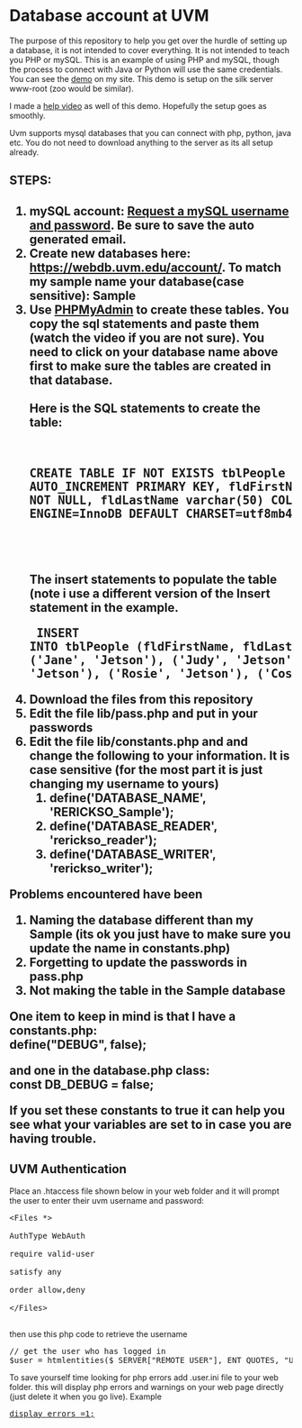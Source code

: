 <h1>Database account at UVM</h1>

<p>The purpose of this repository to help you get over the hurdle of setting up a database, it is not intended to cover everything. It is not intended to teach you PHP or mySQL. This is an example of using PHP and mySQL, though the process to connect with Java or Python will use the same credentials. You can see the <a  target="_blank" href="http://rerickso.w3.uvm.edu/projects/databases-uvm/index.php">demo</a> on my site. This demo is setup on the silk server www-root (zoo would be similar).</p>

<p>I made a <a  target="_blank" href="https://www.youtube.com/watch?v=SQi8VcISFr4&list=PLxWIQk1hqg0_SwWDxJU5D23bvpx3kpCbM&index=15&t=2s">help video</a> as well of this demo. Hopefully the setup goes as smoothly.</p>

<p>Uvm supports mysql databases that you can connect with php, python, java etc. You do not need to download anything to the server as its all setup already.</p>

<h2>STEPS:<h2><ol>
<li><b>mySQL account: </b><a target="_blank" href="https://www.uvm.edu/cit/mysql/">Request a mySQL username and password</a>. Be sure to save the auto generated email.</li>

<li>Create new databases here: <a target="_blank" href="https://webdb.uvm.edu/account/">https://webdb.uvm.edu/account/</a>. To match my sample name your database(case sensitive): Sample</li>

<li>Use <a target='_blank' href='https://webdb.uvm.edu/phpMyAdmin/'>PHPMyAdmin</a> to create these tables. You copy the sql statements and paste them (watch the video if you are not sure). You need to click on your database name above first to make sure the tables are created in that database.
<br><br>Here is the SQL statements to create the table:<pre>

CREATE TABLE IF NOT EXISTS tblPeople (
  pmkPeopleId int(11) NOT NULL AUTO_INCREMENT PRIMARY KEY,
  fldFirstName varchar(25) COLLATE utf8mb4_bin NOT NULL,
  fldLastName varchar(50) COLLATE utf8mb4_bin NOT NULL
) ENGINE=InnoDB DEFAULT CHARSET=utf8mb4 COLLATE=utf8mb4_bin;
</pre></p>

<br><br>The insert statements to populate the table (note i use a different version of the Insert statement in the example.<pre>
INSERT INTO tblPeople (fldFirstName, fldLastName) VALUES
('George', 'Jetson'),
('Jane', 'Jetson'),
('Judy', 'Jetson'),
('Elroy', 'Jetson'),
('Astro', 'Jetson'),
('Rosie', 'Jetson'),
('Cosmo G.', 'Spacely');
</pre>
</li>

<li>Download the files from this repository</li>
<li>Edit  the file lib/pass.php and put in your passwords</li>
        
<li>Edit  the file lib/constants.php and and change the following to your information. It is case sensitive (for the most part it is just changing my username to yours)<ol>
    <li>define('DATABASE_NAME', 'RERICKSO_Sample');</li>
    <li>define('DATABASE_READER', 'rerickso_reader');</li>
    <li>define('DATABASE_WRITER', 'rerickso_writer');</li>
</ol></li>
</ol>

<p>Problems encountered have been </p>
<ol>
<li>Naming the database different than my Sample (its ok you just have to make sure you update the name in constants.php)</li>
<li>Forgetting to update the passwords in pass.php</li>
<li>Not making the table in the Sample database</li>
</ol>

<!--<p>If you want simple tutorial here: <a target="_blank" href="http://www.w3schools.com/php/php_mysql_intro.asp">http://www.w3schools.com/php/php_mysql_intro.asp</a>. You should use a pdo example which will send all the values for the query in an array.</p>-->

<p>One item to keep in mind is that I have a constants.php:<br>
define("DEBUG", false);</p> 

<p>and one in the database.php class:<br>
const DB_DEBUG = false;</p>

<p>If you set these constants to true it can help you see what your variables are set to in case you are having trouble.</p>

<h2>UVM Authentication</h2>

<p>Place an .htaccess file shown below in your web folder and it will prompt the user to enter their uvm username and password:</p>

<pre>
&lt;Files *&gt;

AuthType WebAuth

require valid-user

satisfy any

order allow,deny

&lt;/Files&gt;

</pre>

then use this php code to retrieve the username
<pre>
// get the user who has logged in
$user = htmlentities($_SERVER["REMOTE_USER"], ENT_QUOTES, "UTF-8");
</pre></p>

<p>To save yourself time looking for php errors add .user.ini file to your web folder. this will display php errors and warnings on your web page directly (just delete it when you go live). Example <a target="_blank" href="https://rerickso.w3.uvm.edu/education/video/video.php?vid=296"Video</a></p>

<pre>
display_errors =1;
</pre>
